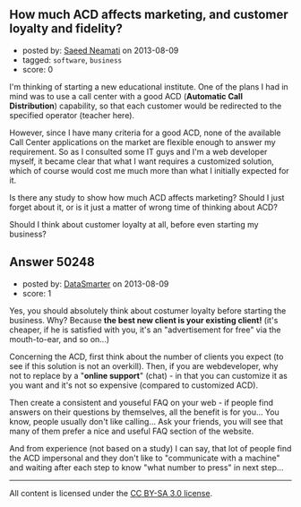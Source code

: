 ## How much ACD affects marketing, and customer loyalty and fidelity?

- posted by: [Saeed Neamati](https://stackexchange.com/users/-1/11989-saeed-neamati) on 2013-08-09
- tagged: `software`, `business`
- score: 0

I'm thinking of starting a new educational institute. One of the plans I had in mind was to use a call center with a good ACD (**Automatic Call Distribution**) capability, so that each customer would be redirected to the specified operator (teacher here).

However, since I have many criteria for a good ACD, none of the available Call Center applications on the market are flexible enough to answer my requirement. So as I consulted some IT guys and I'm a web developer myself, it became clear that what I want requires a customized solution, which of course would cost me much more than what I initially expected for it.

Is there any study to show how much ACD affects marketing? Should I just forget about it, or is it just a matter of wrong time of thinking about ACD?

Should I think about customer loyalty at all, before even starting my business?


## Answer 50248

- posted by: [DataSmarter](https://stackexchange.com/users/-1/27274-datasmarter) on 2013-08-09
- score: 1

Yes, you should absolutely think about costumer loyalty before starting the business. Why? Because **the best new client is your existing client!** (it's cheaper, if he is satisfied with you, it's an "advertisement for free" via the mouth-to-ear, and so on...)

Concerning the ACD, first think about the number of clients you expect (to see if this solution is not an overkill). Then, if you are webdeveloper, why not to replace by a "**online support**" (chat) - in that you can customize it as you want and it's not so expensive (compared to customized ACD). 

Then create a consistent and youseful FAQ on your web - if people find answers on their questions by themselves, all the benefit is for you... You know, people usually don't like calling... Ask your friends, you will see that many of them prefer a nice and useful FAQ section of the website.

And from experience (not based on a study) I can say, that lot of people find the ACD impersonal and they don't like to "communicate with a machine" and waiting after each step to know "what number to press" in next step... 



---

All content is licensed under the [CC BY-SA 3.0 license](https://creativecommons.org/licenses/by-sa/3.0/).
